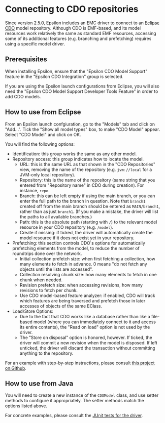 # Connecting to CDO repositories

Since version 2.5.0, Epsilon includes an EMC driver to connect to an [Eclipse CDO](https://www.eclipse.org/cdo/) model repository.
Although CDO is EMF-based, and its model resources work relatively the same as standard EMF resources, accessing some of its additional features (e.g. branching and prefetching) requires using a specific model driver.

## Prerequisites

When installing Epsilon, ensure that the "Epsilon CDO Model Support" feature in the "Epsilon CDO Integration" group is selected.

If you are using the Epsilon launch configurations from Eclipse, you will also need the "Epsilon CDO Model Support Developer Tools Feature" in order to add CDO models.

## How to use from Eclipse

From an Epsilon launch confgiuration, go to the "Models" tab and click on "Add...".
Tick the "Show all model types" box, to make "CDO Model" appear.
Select "CDO Model" and click on OK.

You will find the following options:

* Identification: this group works the same as any other model.
* Repository access: this group indicates how to locate the model.
    * URL: this is the same URL as that shown in the "CDO Repositories" view, removing the name of the repository (e.g. `jvm://local` for a JVM-only local repository).
    * Repository: this is the name of the repository (same string that you entered from "Repository name" in CDO during creation). For instance, `repo`.
    * Branch: this can be left empty if using the main branch, or you can enter the full path to the branch in question. Note that `branch1` created off from the main branch should be entered as `MAIN/branch1`, rather than as just `branch1`. (If you make a mistake, the driver will list the paths to all available branches.)
    * Path: this is the absolute path (starting with `/`) to the relevant model resource in your CDO repository (e.g. `/model`).
    * Create if missing: if ticked, the driver will automatically create the model resource if it does not exist yet in your repository.
* Prefetching: this section controls CDO's options for automatically prefetching elements from the model, to reduce the number of roundtrips done over the network.
    * Initial collection prefetch size: when first fetching a collection, how many elements to fetch in advance. 0 means "do not fetch any objects until the lists are accessed".
    * Collection resolving chunk size: how many elements to fetch in one chunk when needed.
    * Revision prefetch size: when accessing revisions, how many revisions to fetch per chunk.
    * Use CDO model-based feature analyzer: if enabled, CDO will track which features are being traversed and prefetch those in later accesses of objects of the same EClass.
* Load/Store Options:
    * Due to the fact that CDO works like a database rather than like a file-based model (where you can immediately connect to it and access its entire contents), the "Read on load" option is not used by the driver.
    * The "Store on disposal" option is honored, however. If ticked, the driver will commit a new revision when the model is disposed. If left unticked, the driver will discard the transaction without committing anything to the repository.

For an example with step-by-step instructions, please consult [this project on Github](https://github.com/eclipse/epsilon/tree/main/examples/org.eclipse.epsilon.emc.cdo.example).

## How to use from Java

You will need to create a new instance of the `CDOModel` class, and use setter methods to configure it appropriately.
The setter methods match the options listed above.

For concrete examples, please consult the [JUnit tests for the driver](https://github.com/eclipse/epsilon/blob/main/tests/org.eclipse.epsilon.emc.cdo.test/src/org/eclipse/epsilon/emc/cdo/tests/CDOPluggedInTestSuite.java).
